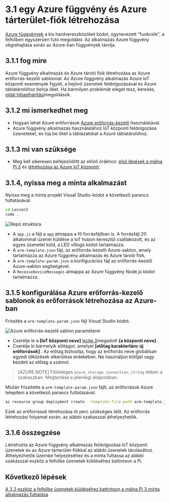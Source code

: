 <properties
 pageTitle="Hozzon létre egy Azure függvény és Azure tároló fiók |} Microsoft Azure"
 description="Az Azure függvény alkalmazás Azure IoT központi események figyeli, a bejövő üzenetek feldolgozásával és Azure táblatárolóhoz beírja őket."
 services="iot-hub"
 documentationCenter=""
 authors="shizn"
 manager="timlt"
 tags=""
 keywords=""/>

<tags
 ms.service="iot-hub"
 ms.devlang="multiple"
 ms.topic="article"
 ms.tgt_pltfrm="na"
 ms.workload="na"
 ms.date="10/21/2016"
 ms.author="xshi"/>

# <a name="31-create-an-azure-function-app-and-azure-storage-account"></a>3.1 egy Azure függvény és Azure tárterület-fiók létrehozása

[Azure függvények](../../articles/azure-functions/functions-overview.md) a kis hardvereszközöket kódot, úgynevezett "funkciók", a felhőben egyszerűen futó megoldást. Az alkalmazás Azure függvény végrehajtása során az Azure-ban függvények tárolja.

## <a name="311-what-will-you-do"></a>3.1.1 fog mire

Azure függvény alkalmazás és Azure tároló fiók létrehozása az Azure erőforrás-kezelő sablonnal. Az Azure függvény alkalmazás Azure IoT központi események figyeli, a bejövő üzenetek feldolgozásával és Azure táblatárolóhoz beírja őket. Ha bármilyen problémát eleget tesz, keresés, [oldal hibaelhárítási](iot-hub-raspberry-pi-kit-node-troubleshooting.md)megoldások.

## <a name="312-what-will-you-learn"></a>3.1.2 mi ismerkedhet meg

- Hogyan lehet Azure erőforrások [Azure erőforrás-kezelő](../../articles/azure-resource-manager/resource-group-overview.md) használatával.
- Azure függvény alkalmazás használatához IoT központi feldolgozása üzeneteket, és írja be őket a táblázatokat a Azure táblatárolóhoz.

## <a name="313-what-do-you-need"></a>3.1.3 mi van szüksége

- Meg kell sikeresen befejeződött az előző órákhoz: [első lépések a málna Pi 3](iot-hub-raspberry-pi-kit-node-get-started.md) és [létrehozása az Azure IoT központi](iot-hub-raspberry-pi-kit-node-get-started.md).

## <a name="314-open-the-sample-app"></a>3.1.4, nyissa meg a minta alkalmazást

Nyissa meg a minta projekt Visual Studio-kódot a következő parancs futtatásával:

```bash
cd Lesson3
code .
```

![Repó struktúra](media/iot-hub-raspberry-pi-lessons/lesson3/repo_structure.png)

- A `app.js` a fájl a `app` almappa a fő forrásfájlban is. A forrásfájl 20 alkalommal üzenet küldése a IoT hubon keresztül csatlakozott, és az egyes üzenetet küld, a LED villogó kódot tartalmazza.
- A `arm-template.json` fájl, az erőforrás-kezelő Azure-sablon, amely tartalmazza az Azure függvény alkalmazás és Azure tároló fiók.
- A `arm-template-param.json` a konfigurációs fájl az erőforrás-kezelő Azure-sablon segítségével.
- A `ReceiveDeviceMessages` almappa az Azure függvény Node.js kódot tartalmazza.

## <a name="315-configure-azure-resource-manager-templates-and-create-resources-in-azure"></a>3.1.5 konfigurálása Azure erőforrás-kezelő sablonok és erőforrások létrehozása az Azure-ban

Frissítés a `arm-template-param.json` fájl Visual Studio kódot.

![Azure erőforrás-kezelő sablon paraméterei](media/iot-hub-raspberry-pi-lessons/lesson3/arm_para.png)

- Cserélje le a **[IoT központi neve]** [lecke 2](iot-hub-raspberry-pi-kit-node-lesson2-prepare-azure-iot-hub.md)megadott **{a központi neve}** .
- Cserélje ki bármelyik előtagot, amelyet **[előtag karakterlánc új erőforrások]** . Az előtag biztosítja, hogy az erőforrás neve globálisan egyedi ütközések elkerülése érdekében. Ne használjon kötőjel vagy kezdeti az előtag a számot.

> [AZURE.NOTE] Fölösleges `azure_storage_connection_string` ebben a szakaszban. Megtartása a jelenlegi állapotában.

Miután frissítette a `arm-template-param.json` fájlt, az erőforrások Azure telepíteni a következő parancs futtatásával:

```bash
az resource group deployment create --template-file-path arm-template.json --parameters-file-path arm-template-param.json -g iot-sample -n mydeployment
```

Ezek az erőforrások létrehozása öt perc szükséges időt. Az erőforrás létrehozási folyamat során, az alábbi szakasszal áthelyezhetők.

## <a name="316-summary"></a>3.1.6 összegzése

Létrehozta az Azure függvény alkalmazás feldolgozása IoT központi üzenetek és az Azure tárterület-fiókkal az alábbi üzenetek tárolásához. Áthelyezhetők üzembe helyezéséhez és a minta futtassa az alábbi szakasszal eszköz a felhőbe üzenetek küldéséhez kattintson a Pi.

## <a name="next-steps"></a>Következő lépések

[A 3,2 eszköz a felhőbe üzenetek küldéséhez kattintson a málna Pi 3 minta alkalmazás futtatása](iot-hub-raspberry-pi-kit-node-lesson3-run-azure-blink.md)

